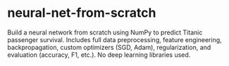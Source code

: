 # neural-net-from-scratch
Build a neural network from scratch using NumPy to predict Titanic passenger survival. Includes full data preprocessing, feature engineering, backpropagation, custom optimizers (SGD, Adam), regularization, and evaluation (accuracy, F1, etc.). No deep learning libraries used.
